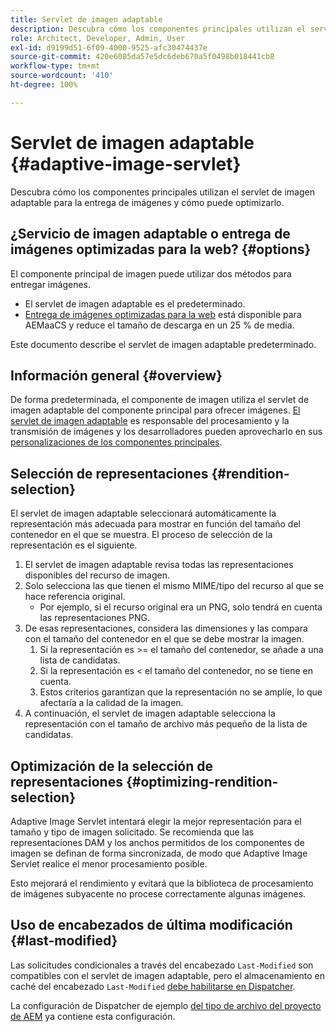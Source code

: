 ```yaml
---
title: Servlet de imagen adaptable
description: Descubra cómo los componentes principales utilizan el servlet de imagen adaptable para la entrega de imágenes y cómo puede optimizarlo.
role: Architect, Developer, Admin, User
exl-id: d9199d51-6f09-4000-9525-afc30474437e
source-git-commit: 420e6085da57e5dc6deb670a5f0498b018441cb8
workflow-type: tm+mt
source-wordcount: '410'
ht-degree: 100%

---
```


# Servlet de imagen adaptable {#adaptive-image-servlet}

Descubra cómo los componentes principales utilizan el servlet de imagen adaptable para la entrega de imágenes y cómo puede optimizarlo.

## ¿Servicio de imagen adaptable o entrega de imágenes optimizadas para la web? {#options}

El componente principal de imagen puede utilizar dos métodos para entregar imágenes.

* El servlet de imagen adaptable es el predeterminado.
* [Entrega de imágenes optimizadas para la web](/help/developing/web-optimized-image-delivery.md) está disponible para AEMaaCS y reduce el tamaño de descarga en un 25 % de media.

Este documento describe el servlet de imagen adaptable predeterminado.

## Información general {#overview}

De forma predeterminada, el componente de imagen utiliza el servlet de imagen adaptable del componente principal para ofrecer imágenes. [El servlet de imagen adaptable](https://github.com/adobe/aem-core-wcm-components/wiki/The-Adaptive-Image-Servlet) es responsable del procesamiento y la transmisión de imágenes y los desarrolladores pueden aprovecharlo en sus [personalizaciones de los componentes principales](/help/developing/customizing.md).

## Selección de representaciones {#rendition-selection}

El servlet de imagen adaptable seleccionará automáticamente la representación más adecuada para mostrar en función del tamaño del contenedor en el que se muestra. El proceso de selección de la representación es el siguiente.

1. El servlet de imagen adaptable revisa todas las representaciones disponibles del recurso de imagen.
1. Solo selecciona las que tienen el mismo MIME/tipo del recurso al que se hace referencia original.
   * Por ejemplo, si el recurso original era un PNG, solo tendrá en cuenta las representaciones PNG.
1. De esas representaciones, considera las dimensiones y las compara con el tamaño del contenedor en el que se debe mostrar la imagen.
   1. Si la representación es >= el tamaño del contenedor, se añade a una lista de candidatas.
   1. Si la representación es &lt; el tamaño del contenedor, no se tiene en cuenta.
   1. Estos criterios garantizan que la representación no se amplíe, lo que afectaría a la calidad de la imagen.
1. A continuación, el servlet de imagen adaptable selecciona la representación con el tamaño de archivo más pequeño de la lista de candidatas.

## Optimización de la selección de representaciones {#optimizing-rendition-selection}

Adaptive Image Servlet intentará elegir la mejor representación para el tamaño y tipo de imagen solicitado. Se recomienda que las representaciones DAM y los anchos permitidos de los componentes de imagen se definan de forma sincronizada, de modo que Adaptive Image Servlet realice el menor procesamiento posible.

Esto mejorará el rendimiento y evitará que la biblioteca de procesamiento de imágenes subyacente no procese correctamente algunas imágenes.

## Uso de encabezados de última modificación {#last-modified}

Las solicitudes condicionales a través del encabezado `Last-Modified` son compatibles con el servlet de imagen adaptable, pero el almacenamiento en caché del encabezado `Last-Modified` [debe habilitarse en Dispatcher](https://experienceleague.adobe.com/docs/experience-manager-dispatcher/using/configuring/dispatcher-configuration.html?lang=es#caching-http-response-headers).

La configuración de Dispatcher de ejemplo [del tipo de archivo del proyecto de AEM](/help/developing/archetype/overview.md) ya contiene esta configuración.
